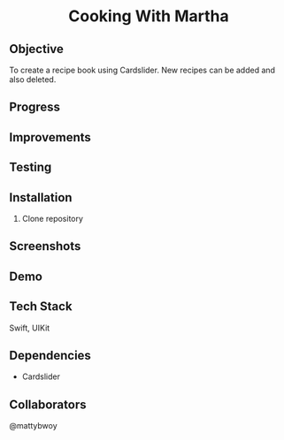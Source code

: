 <h1 align="center">

Cooking With Martha

</h1>

## Objective
To create a recipe book using Cardslider. New recipes can be added and also deleted.


## Progress 

## Improvements

## Testing

## Installation

1. Clone repository


## Screenshots


## Demo

## Tech Stack
Swift, UIKit

## Dependencies
- Cardslider

## Collaborators
@mattybwoy
